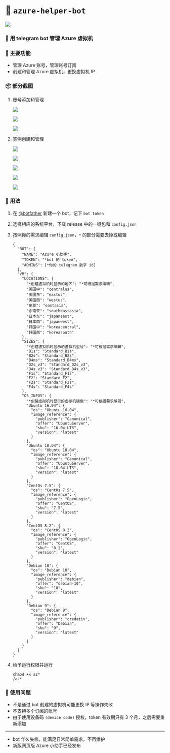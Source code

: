 # 🏺 `azure-helper-bot`

![](.README.MD_images/a2d1fdf3.png)

### 🍾 用 telegram bot 管理 Azure 虚拟机

### 🔖 主要功能

+ 管理 Azure 账号，管理账号订阅
+ 创建和管理 Azure 虚拟机，更换虚拟机 IP

### 📦 部分截图

1. 账号添加和管理

   ![](.README.MD_images/e815d712.png)

   ![](.README.MD_images/7f1ab67c.png)

   ![](.README.MD_images/abd90457.png)

2. 实例创建和管理

   ![](.README.MD_images/b69421f5.png)

   ![](.README.MD_images/03508508.png)

   ![](.README.MD_images/f71ed087.png)

   ![](.README.MD_images/c082551f.png)

   ![](.README.MD_images/0655ae9e.png)

### 🌌 用法

1. 在 [@botfather](https://t.me/botfather) 新建一个 bot，记下 `bot token`

2. 选择相应的系统平台，下载 release 中的一键包和 `config.json`

3. 按照你的需求编辑 `config.json`，`*` 的部分需要去掉或编辑

   ```
   {
     "BOT": {
       "NAME": "Azure 小助手",
       "TOKEN": "*bot 的 token",
       "ADMINS": [*你的 telegram 数字 id]
     },
     "VM": {
       "LOCATIONS": {
         "*创建虚拟机时显示的地区": "*可根据需求编辑",
         "美国中": "centralus",
         "美国东": "eastus",
         "美国西": "westus",
         "东亚": "eastasia",
         "东南亚": "southeastasia",
         "日本东": "japaneast",
         "日本西": "japanwest",
         "韩国中": "koreacentral",
         "韩国南": "koreasouth"
       },
       "SIZES": {
         "*创建虚拟机时显示的虚拟机型号": "*可根据需求编辑",
         "B1s": "Standard_B1s",
         "B2s": "Standard_B2s",
         "B4ms": "Standard_B4ms",
         "D2s_v3": "Standard_D2s_v3",
         "D4s_v3": "Standard_D4s_v3",
         "F1s": "Standard_F1s",
         "F2": "Standard_F2",
         "F2s": "Standard_F2s",
         "F4s": "Standard_F4s"
       },
       "OS_INFOS": {
         "*创建虚拟机时显示的虚拟机镜像": "*可根据需求编辑",
         "Ubuntu 16.04": {
           "os": "Ubuntu 16.04",
           "image_reference": {
             "publisher": "Canonical",
             "offer": "UbuntuServer",
             "sku": "16.04-LTS",
             "version": "latest"
           }
         },
         "Ubuntu 18.04": {
           "os": "Ubuntu 18.04",
           "image_reference": {
             "publisher": "Canonical",
             "offer": "UbuntuServer",
             "sku": "18.04-LTS",
             "version": "latest"
           }
         },
         "CentOs 7.5": {
           "os": "CentOs 7.5",
           "image_reference": {
             "publisher": "OpenLogic",
             "offer": "CentOS",
             "sku": "7.5",
             "version": "latest"
           }
         },
         "CentOS 8.2": {
           "os": "CentOS 8.2",
           "image_reference": {
             "publisher": "OpenLogic",
             "offer": "CentOS",
             "sku": "8_2",
             "version": "latest"
           }
         },
         "Debian 10": {
           "os": "Debian 10",
           "image_reference": {
             "publisher": "debian",
             "offer": "debian-10",
             "sku": "10",
             "version": "latest"
           }
         },
         "Debian 9": {
           "os": "Debian 9",
           "image_reference": {
             "publisher": "credativ",
             "offer": "Debian",
             "sku": "9",
             "version": "latest"
           }
         }
       }
     }
   }
   ```

4. 给予运行权限并运行

   ```
   chmod +x az*
   /az*
   ```

### 🐛 使用问题

+ 不是通过 bot 创建的虚拟机可能更换 IP 等操作失败
+ 不支持多个订阅的账号
+ 由于使用设备码 `(device code)` 授权，token 有效期只有 3 个月，之后需要重新添加

***

+ bot 年久失修，能满足日常简单需求，不再维护
+ 新版网页版 Azure 小助手已经发布

